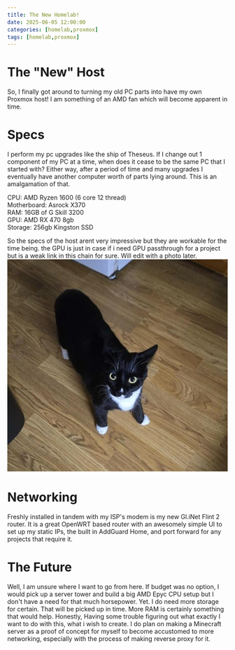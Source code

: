 ```yaml
---
title: The New Homelab!
date: 2025-06-05 12:00:00 
categories: [homelab,proxmox]
tags: [homelab,proxmox]
---
```


# The "New" Host
So, I finally got around to turning my old PC parts into have my own Proxmox host! I am something of an AMD fan which will become apparent in time.  

# Specs
I perform my pc upgrades like the ship of Theseus. If I change out 1 component of my PC at a time, when does it cease to be the same PC that I started with? Either way, after a period of time and many upgrades I eventually have another computer worth of parts lying around. This is an amalgamation of that.  
  
CPU: AMD Ryzen 1600 (6 core 12 thread)  
Motherboard: Asrock X370  
RAM: 16GB of G Skill 3200   
GPU: AMD RX 470 8gb  
Storage: 256gb Kingston SSD   
  
So the specs of the host arent very impressive but they are workable for the time being. the GPU is just in case if i need GPU passthrough for a project but is a weak link in this chain for sure. Will edit with a photo later. 
![testing the ability to add images with a cat photo](assets/img/cat.jpg)

# Networking
Freshly installed in tandem with my ISP's modem is my new Gl.iNet Flint 2 router. It is a great OpenWRT based router with an awesomely simple UI to set up my static IPs, the built in AddGuard Home, and port forward for any projects that require it.  

# The Future 
Well, I am unsure where I want to go from here. If budget was no option, I would pick up a server tower and build a big AMD Epyc CPU setup but I don't have a need for that much horsepower. Yet. I do need more storage for certain. That will be picked up in time. More RAM is certainly something that would help. Honestly, Having some trouble figuring out what exactly I want to do with this, what i wish to create. I do plan on making a Minecraft server as a proof of concept for myself to become accustomed to more networking, especially with the process of making  reverse proxy for it. 
